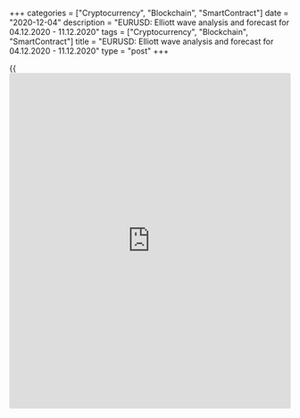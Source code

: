 +++
categories = ["Cryptocurrency", "Blockchain", "SmartContract"]
date = "2020-12-04"
description = "EURUSD: Elliott wave analysis and forecast for 04.12.2020 - 11.12.2020"
tags = ["Cryptocurrency", "Blockchain", "SmartContract"]
title = "EURUSD: Elliott wave analysis and forecast for 04.12.2020 - 11.12.2020"
type = "post"
+++

{{<iframe id="large-banner" src="https://www.bounty.group/#slide=13.0" width="100%" height="600" scrolling="no" style="border: 0px solid rgb(216, 221, 230); border-radius: 3px;">}}

2020-12-04

2020-12-04

EURUSD: Elliott wave analysis and forecast for 04.12.2020 –
11.12.2020Alex Geuta

 **Main scenario:** consider long positions from corrections above the
level of 1.2037 with a target of 1.2250 – 1.2400.

 **Alternative scenario:** breakout and consolidation below the level of
1.2037 will allow the pair to continue declining to the levels of 1.1919
– 1.1800

 **Analysis:** Daily time frame: presumably, the first wave of larger
degree 1 of (3) continues developing, with wave iii of 1 formed inside.
On the H4 time frame, a local correction has formed as the fourth wave
iv of 1, and wave v of 1 is forming. Apparently, the third wave of
smaller degree (iii) of v is forming on the H1 time frame, with wave iii
of (iii) forming inside.  If the presumption is correct, the pair will
continue to rise to the levels of 1.2250 – 1.2400.  The level of 1.2037
is critical in this scenario. Its breakout will allow the pair to
continue falling to the levels of 1.1919 – 1.1800.

* * *

* * *

[EURUSD][1] current rate in the Forex market:

EURUSD = 1.21247

1-day change

-0.00172 (-0.14%)

Open an account with a reliable broker and start earning money on an
easy-to-use platform in the global foreign exchange market.

[ Open account ][2]

## Price chart of EURUSD in real time mode

The content of this article reflects the author’s opinion and does not
necessarily reflect the official position of LiteForex. The material
published on this page is provided for informational purposes only and
should not be considered as the provision of investment advice for the
purposes of Directive 2004/39/EC.

Rate this article:

{{value}}

( {{count}} {{title}} )

   1. my.lite.forex/trading/chart?symbol=EURUSD&returnUrl=true
   2. my.liteforex.com/?category=analysts-opinions&slug=eurusd-elliott-wave-analysis-and-forecast-for-04122020-11122020&openPopup=%2Fregistration%2Fpopup
